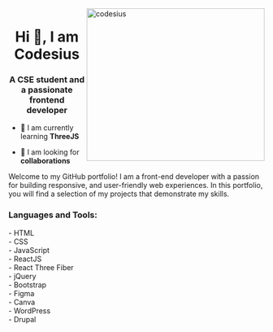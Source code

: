<img align="right" width="350" height="300" src="https://images.unsplash.com/photo-1488590528505-98d2b5aba04b?q=80&w=2070&auto=format&fit=crop&ixlib=rb-4.0.3&ixid=M3wxMjA3fDB8MHxwaG90by1wYWdlfHx8fGVufDB8fHx8fA%3D%3D" alt="codesius">

<h1 align="center">Hi 👋, I am Codesius</h1>
<h3 align="center">A CSE student and a passionate frontend developer</h3>


- 🌱 I am currently learning **ThreeJS**

- 🤝 I am looking for **collaborations**


<p align="left">
Welcome to my GitHub portfolio! I am a front-end developer with a passion for building responsive, and user-friendly web experiences. In this portfolio, you will find a selection of my projects that demonstrate my skills.
</p>

<p align="left">
</p>

<h3 align="left">Languages and Tools:</h3>
<p align="left">
- HTML <br>
- CSS <br>
- JavaScript <br>
- ReactJS <br>
- React Three Fiber <br>
- jQuery <br>
- Bootstrap <br>
- Figma <br>
- Canva <br>
- WordPress <br>
- Drupal <br>
</p>
